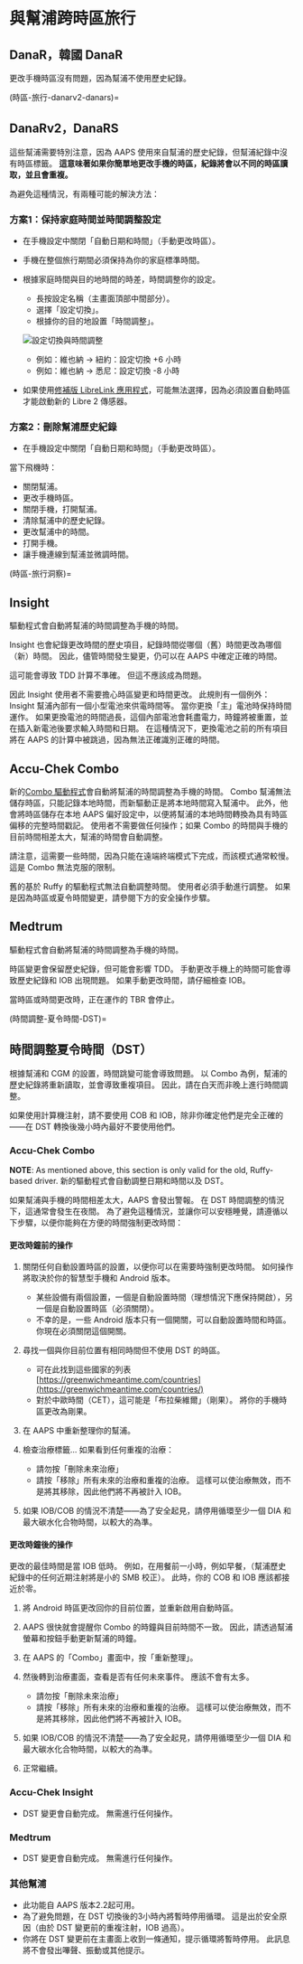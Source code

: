 # 與幫浦跨時區旅行

## DanaR，韓國 DanaR

更改手機時區沒有問題，因為幫浦不使用歷史紀錄。

(時區-旅行-danarv2-danars)=

## DanaRv2，DanaRS

這些幫浦需要特別注意，因為 AAPS 使用來自幫浦的歷史紀錄，但幫浦紀錄中沒有時區標籤。 **這意味著如果你簡單地更改手機的時區，紀錄將會以不同的時區讀取，並且會重複。**

為避免這種情況，有兩種可能的解決方法：

### 方案1：保持家庭時間並時間調整設定

* 在手機設定中關閉「自動日期和時間」（手動更改時區）。
* 手機在整個旅行期間必須保持為你的家庭標準時間。
* 根據家庭時間與目的地時間的時差，時間調整你的設定。
   
   * 長按設定名稱（主畫面頂部中間部分）。
   * 選擇「設定切換」。
   * 根據你的目的地設置「時間調整」。
   
   ![設定切換與時間調整](../images/ProfileSwitchTimeShift2.png)
   
   * 例如：維也納 -> 紐約：設定切換 +6 小時
   * 例如：維也納 -> 悉尼：設定切換 -8 小時
* 如果使用[修補版 LibreLink 應用程式](#libre2-patched-librelink-app-with-xdrip)，可能無法選擇，因為必須設置自動時區才能啟動新的 Libre 2 傳感器。

### 方案2：刪除幫浦歷史紀錄

* 在手機設定中關閉「自動日期和時間」（手動更改時區）。

當下飛機時：

* 關閉幫浦。
* 更改手機時區。
* 關閉手機，打開幫浦。
* 清除幫浦中的歷史紀錄。
* 更改幫浦中的時間。
* 打開手機。
* 讓手機連線到幫浦並微調時間。

(時區-旅行洞察)=

## Insight

驅動程式會自動將幫浦的時間調整為手機的時間。

Insight 也會紀錄更改時間的歷史項目，紀錄時間從哪個（舊）時間更改為哪個（新）時間。 因此，儘管時間發生變更，仍可以在 AAPS 中確定正確的時間。

這可能會導致 TDD 計算不準確。 但這不應該成為問題。

因此 Insight 使用者不需要擔心時區變更和時間更改。 此規則有一個例外：Insight 幫浦內部有一個小型電池來供電時間等。 當你更換「主」電池時保持時間運作。 如果更換電池的時間過長，這個內部電池會耗盡電力，時鐘將被重置，並在插入新電池後要求輸入時間和日期。 在這種情況下，更換電池之前的所有項目將在 AAPS 的計算中被跳過，因為無法正確識別正確的時間。

## Accu-Chek Combo

新的[Combo 驅動程式](../CompatiblePumps/Accu-Chek-Combo-Pump-v2.md)會自動將幫浦的時間調整為手機的時間。 Combo 幫浦無法儲存時區，只能記錄本地時間，而新驅動正是將本地時間寫入幫浦中。 此外，他會將時區儲存在本地 AAPS 偏好設定中，以便將幫浦的本地時間轉換為具有時區偏移的完整時間戳記。 使用者不需要做任何操作；如果 Combo 的時間與手機的目前時間相差太大，幫浦的時間會自動調整。

請注意，這需要一些時間，因為只能在遠端終端模式下完成，而該模式通常較慢。 這是 Combo 無法克服的限制。

舊的基於 Ruffy 的驅動程式無法自動調整時間。 使用者必須手動進行調整。 如果是因為時區或夏令時間變更，請參閱下方的安全操作步驟。

## Medtrum

驅動程式會自動將幫浦的時間調整為手機的時間。

時區變更會保留歷史紀錄，但可能會影響 TDD。 手動更改手機上的時間可能會導致歷史紀錄和 IOB 出現問題。 如果手動更改時間，請仔細檢查 IOB。

當時區或時間更改時，正在運作的 TBR 會停止。

(時間調整-夏令時間-DST)=

## 時間調整夏令時間（DST）

根據幫浦和 CGM 的設置，時間跳變可能會導致問題。 以 Combo 為例，幫浦的歷史紀錄將重新讀取，並會導致重複項目。 因此，請在白天而非晚上進行時間調整。

如果使用計算機注射，請不要使用 COB 和 IOB，除非你確定他們是完全正確的——在 DST 轉換後幾小時內最好不要使用他們。

### Accu-Chek Combo

**NOTE**: As mentioned above, this section is only valid for the old, Ruffy-based driver. 新的驅動程式會自動調整日期和時間以及 DST。

如果幫浦與手機的時間相差太大，AAPS 會發出警報。 在 DST 時間調整的情況下，這通常會發生在夜間。 為了避免這種情況，並讓你可以安穩睡覺，請遵循以下步驟，以便你能夠在方便的時間強制更改時間：

#### 更改時鐘前的操作

1. 關閉任何自動設置時區的設置，以便你可以在需要時強制更改時間。 如何操作將取決於你的智慧型手機和 Android 版本。
   
   * 某些設備有兩個設置，一個是自動設置時間（理想情況下應保持開啟），另一個是自動設置時區（必須關閉）。
   * 不幸的是，一些 Android 版本只有一個開關，可以自動設置時間和時區。 你現在必須關閉這個開關。

2. 尋找一個與你目前位置有相同時間但不使用 DST 的時區。
   
   * 可在此找到這些國家的列表 [https://greenwichmeantime.com/countries](https://greenwichmeantime.com/countries/)
   * 對於中歐時間（CET），這可能是「布拉柴維爾」（剛果）。 將你的手機時區更改為剛果。

3. 在 AAPS 中重新整理你的幫浦。

4. 檢查治療標籤... 如果看到任何重複的治療：
   
   * 請勿按「刪除未來治療」
   * 請按「移除」所有未來的治療和重複的治療。 這樣可以使治療無效，而不是將其移除，因此他們將不再被計入 IOB。

5. 如果 IOB/COB 的情況不清楚——為了安全起見，請停用循環至少一個 DIA 和最大碳水化合物時間，以較大的為準。

#### 更改時鐘後的操作

更改的最佳時間是當 IOB 低時。 例如，在用餐前一小時，例如早餐，（幫浦歷史紀錄中的任何近期注射將是小的 SMB 校正）。 此時，你的 COB 和 IOB 應該都接近於零。

1. 將 Android 時區更改回你的目前位置，並重新啟用自動時區。
2. AAPS 很快就會提醒你 Combo 的時鐘與目前時間不一致。 因此，請透過幫浦螢幕和按鈕手動更新幫浦的時鐘。
3. 在 AAPS 的「Combo」畫面中，按「重新整理」。
4. 然後轉到治療畫面，查看是否有任何未來事件。 應該不會有太多。
   
   * 請勿按「刪除未來治療」
   * 請按「移除」所有未來的治療和重複的治療。 這樣可以使治療無效，而不是將其移除，因此他們將不再被計入 IOB。

5. 如果 IOB/COB 的情況不清楚——為了安全起見，請停用循環至少一個 DIA 和最大碳水化合物時間，以較大的為準。

6. 正常繼續。

### Accu-Chek Insight

* DST 變更會自動完成。 無需進行任何操作。

### Medtrum

* DST 變更會自動完成。 無需進行任何操作。

### 其他幫浦

* 此功能自 AAPS 版本2.2起可用。
* 為了避免問題，在 DST 切換後的3小時內將暫時停用循環。 這是出於安全原因（由於 DST 變更前的重複注射，IOB 過高）。
* 你將在 DST 變更前在主畫面上收到一條通知，提示循環將暫時停用。 此訊息將不會發出嗶聲、振動或其他提示。
